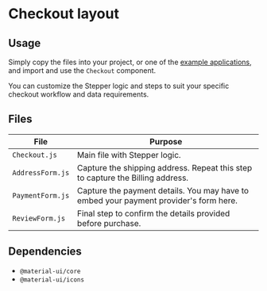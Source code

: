 # Checkout layout

## Usage

Simply copy the files into your project, or one of the [example applications](https://github.com/mui-org/material-ui/tree/next/examples), and import and use the `Checkout` component.

You can customize the Stepper logic and steps to suit your specific checkout workflow and data requirements.

## Files

| File  | Purpose  |
|---    |---       |
| `Checkout.js` | Main file with Stepper logic. |
| `AddressForm.js` | Capture the shipping address. Repeat this step to capture the Billing address. |
| `PaymentForm.js` | Capture the payment details. You may have to embed your payment provider's form here. |
| `ReviewForm.js` | Final step to confirm the details provided before purchase. |

## Dependencies

- `@material-ui/core`
- `@material-ui/icons`

